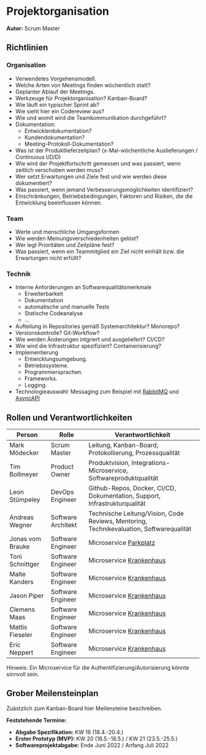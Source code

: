 # Projektorganisation

**Autor:** Scrum Master

## Richtlinien

### Organisation

- Verwendetes Vorgehensmodell.
- Welche Arten von Meetings finden wöchentlich statt?
- Geplanter Ablauf der Meetings.  
- Werkzeuge für Projektorganisation? Kanban-Board?
- Wie läuft ein typischer Sprint ab?
- Wie sieht hier ein Codereview aus?
- Wie und womit wird die Teamkommunikation durchgeführt?
- Dokumentation:
  - Entwicklerdokumentation?
  - Kundendokumentation?
  - Meeting-Protokoll-Dokumentation?
- Was ist der Produktlieferzeitplan? (x-Mal-wöchentliche Auslieferungen / Continuous I/D/D)
- Wie wird der Projektfortschritt gemessen und was passiert, wenn zeitlich verschoben werden muss?
- Wer setzt Erwartungen und Ziele fest und wie werden diese dokumentiert?
- Was passiert, wenn jemand Verbesserungsmöglichkeiten identifiziert?
- Einschränkungen, Betriebsbedingungen, Faktoren und Risiken, die die Entwicklung beeinflussen können.

### Team

- Werte und menschliche Umgangsformen
- Wie werden Meinungsverschiedenheiten gelöst?
- Wer legt Prioritäten und Zeitpläne fest?
- Was passiert, wenn ein Teammitglied ein Ziel nicht einhält bzw. die Erwartungen nicht erfüllt?

### Technik

- Interne Anforderungen an Softwarequalitätsmerkmale 
  - Erweiterbarkeit
  - Dokumentation
  - automatische und manuelle Tests
  - Statische Codeanalyse
  - ...
- Aufteilung in Repositories gemäß Systemarchitektur? Monorepo?
- Versionskontrolle? Git-Workflow?
- Wie werden Änderungen intgriert und ausgeliefert? CI/CD? 
- Wie wird die Infrastruktur spezifiziert? Containerisierung?
- Implementierung
  - Entwicklungsumgebung.
  - Betriebssysteme.
  - Programmiersprachen.
  - Frameworks.
  - Logging.
- Technologieauswahl: Messaging zum Beispiel mit [RabbitMQ](https://www.rabbitmq.com/) und [AsyncAPI](https://www.asyncapi.com/)

## Rollen und Verantwortlichkeiten

| Person | Rolle | Verantwortlichkeit |
|----------|-----------|-----------|
| Mark Mödecker | Scrum Master | Leitung, Kanban-Board, Protokollierung, Prozessqualität |
| Tim Bollmeyer | Product Owner | Produktvision, Integrations-Microservice, Softwareproduktqualität |
| Leon Stümpeley | DevOps Engineer | Github-Repos, Docker, CI/CD, Dokumentation, Support, Infrastrukturqualität | 
| Andreas Wegner | Software Architekt | Technische Leitung/Vision, Code Reviews, Mentoring, Technikevaluation, Softwarequalität |
| Jonas vom Brauke | Software Engineer | Microservice [Parkplatz](parkplatz/index) |
| Toni Schnittger | Software Engineer | Microservice [Krankenhaus](krankenhaus/index) |
| Malte Kanders | Software Engineer | Microservice [Krankenhaus](krankenhaus/index) |
| Jason Piper | Software Engineer | Microservice [Krankenhaus](krankenhaus/index) |
| Clemens Maas | Software Engineer | Microservice [Krankenhaus](krankenhaus/index) |
| Mattis Fieseler | Software Engineer | Microservice [Krankenhaus](krankenhaus/index) |
| Eric Neppert | Software Engineer | Microservice [Krankenhaus](krankenhaus/index) |

Hinweis: Ein Microservice für die Authentifizierung/Autorisierung könnte sinnvoll sein.

## Grober Meilensteinplan

Zuästzlich zum Kanban-Board hier Meilensteine beschreiben.

**Feststehende Termine:**

* **Abgabe Spezifikation:** KW 16 (18.4.-20.4.)
* **Erster Prototyp (MVP):** KW 20 (16.5.-18.5.) / KW 21 (23.5.-25.5.)
* **Softwareprojektabgabe:** Ende Juni 2022 / Anfang Juli 2022
